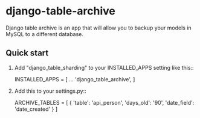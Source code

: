 # django-table-archive

Django table archive is an app that will allow you to backup your models in MySQL to a different database.

Quick start
-----------

1. Add "django_table_sharding" to your INSTALLED_APPS setting like this::

    INSTALLED_APPS = [
        ...
        'django_table_archive',
    ]

2. Add this to your settings.py::

	ARCHIVE_TABLES = [
	    {
	        'table': 'api_person',
	        'days_old': '90',
	        'date_field': 'date_created'
	    }
	]


